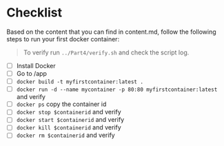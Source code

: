 # Checklist

Based on the content that you can find in content.md, follow the following steps to run your first docker container:

> To verify run `../Part4/verify.sh` and check the script log.

* [ ] Install Docker
* [ ] Go to /app
* [ ] `docker build -t myfirstcontainer:latest .`
* [ ] `docker run -d --name mycontainer -p 80:80 myfirstcontainer:latest` and verify
* [ ] `docker ps` copy the container id
* [ ] `docker stop $containerid` and verify
* [ ] `docker start $containerid` and verify
* [ ] `docker kill $containerid` and verify
* [ ] `docker rm $containerid` and verify
